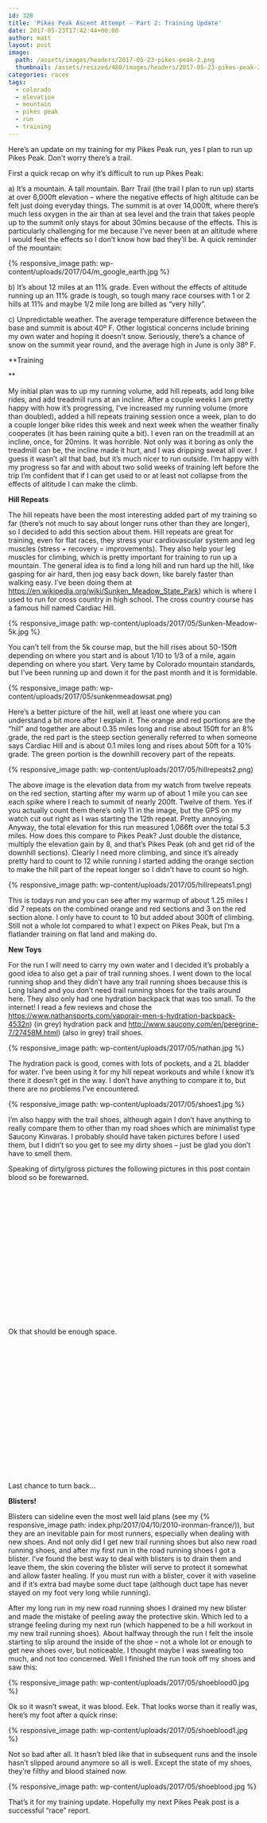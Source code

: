 ```yaml
---
id: 328
title: 'Pikes Peak Ascent Attempt - Part 2: Training Update'
date: 2017-05-23T17:42:44+00:00
author: matt
layout: post
image: 
  path: /assets/images/headers/2017-05-23-pikes-peak-2.png
  thumbnail: /assets/resized/480/images/headers/2017-05-23-pikes-peak-2.png
categories: races
tags:
  - colorado
  - elevation
  - mountain
  - pikes peak
  - run
  - training
---
```

Here&#8217;s an update on my training for my Pikes Peak run, yes I plan to run up Pikes Peak. Don&#8217;t worry there&#8217;s a trail.

<!--more-->

First a quick recap on why it&#8217;s difficult to run up Pikes Peak:

a) It&#8217;s a mountain. A tall mountain. Barr Trail (the trail I plan to run up) starts at over 6,000ft elevation &#8211; where the negative effects of high altitude can be felt just doing everyday things. The summit is at over 14,000ft, where there&#8217;s much less oxygen in the air than at sea level and the train that takes people up to the summit only stays for about 30mins because of the effects. This is particularly challenging for me because I&#8217;ve never been at an altitude where I would feel the effects so I don&#8217;t know how bad they&#8217;ll be. A quick reminder of the mountain:

{% responsive_image path: wp-content/uploads/2017/04/m_google_earth.jpg %}

b) It&#8217;s about 12 miles at an 11% grade. Even without the effects of altitude running up an 11% grade is tough, so tough many race courses with 1 or 2 hills at 11% and maybe 1/2 mile long are billed as &#8220;very hilly&#8221;.

c) Unpredictable weather. The average temperature difference between the base and summit is about 40º F. Other logistical concerns include brining my own water and hoping it doesn&#8217;t snow. Seriously, there&#8217;s a chance of snow on the summit year round, and the average high in June is only 38º F.

**Training
  
** 

My initial plan was to up my running volume, add hill repeats, add long bike rides, and add treadmill runs at an incline. After a couple weeks I am pretty happy with how it&#8217;s progressing, I&#8217;ve increased my running volume (more than doubled), added a hill repeats training session once a week, plan to do a couple longer bike rides this week and next week when the weather finally cooperates (it has been raining quite a bit). I even ran on the treadmill at an incline, once, for 20mins. It was horrible. Not only was it boring as only the treadmill can be, the incline made it hurt, and I was dripping sweat all over. I guess it wasn&#8217;t all that bad, but it&#8217;s much nicer to run outside. I&#8217;m happy with my progress so far and with about two solid weeks of training left before the trip I&#8217;m confident that if I can get used to or at least not collapse from the effects of altitude I can make the climb.

**Hill Repeats**

The hill repeats have been the most interesting added part of my training so far (there&#8217;s not much to say about longer runs other than they are longer), so I decided to add this section about them. Hill repeats are great for training, even for flat races, they stress your cardiovascular system and leg muscles (stress + recovery = improvements). They also help your leg muscles for climbing, which is pretty important for training to run up a mountain. The general idea is to find a long hill and run hard up the hill, like gasping for air hard, then jog easy back down, like barely faster than walking easy. I&#8217;ve been doing them at https://en.wikipedia.org/wiki/Sunken_Meadow_State_Park) which is where I used to run for cross country in high school. The cross country course has a famous hill named Cardiac Hill.

{% responsive_image path: wp-content/uploads/2017/05/Sunken-Meadow-5k.jpg %}

You can&#8217;t tell from the 5k course map, but the hill rises about 50-150ft depending on where you start and is about 1/10 to 1/3 of a mile, again depending on where you start. Very tame by Colorado mountain standards, but I&#8217;ve been running up and down it for the past month and it is formidable.

{% responsive_image path: wp-content/uploads/2017/05/sunkenmeadowsat.png)

Here&#8217;s a better picture of the hill, well at least one where you can understand a bit more after I explain it. The orange and red portions are the &#8220;hill&#8221; and together are about 0.35 miles long and rise about 150ft for an 8% grade, the red part is the steep section generally referred to when someone says Cardiac Hill and is about 0.1 miles long and rises about 50ft for a 10% grade. The green portion is the downhill recovery part of the repeats.

{% responsive_image path: wp-content/uploads/2017/05/hillrepeats2.png)

The above image is the elevation data from my watch from twelve repeats on the red section, starting after my warm up of about 1 mile you can see each spike where I reach to summit of nearly 200ft. Twelve of them. Yes if you actually count them there&#8217;s only 11 in the image, but the GPS on my watch cut out right as I was starting the 12th repeat. Pretty annoying. Anyway, the total elevation for this run measured 1,066ft over the total 5.3 miles. How does this compare to Pikes Peak? Just double the distance, multiply the elevation gain by 8, and that&#8217;s Pikes Peak (oh and get rid of the downhill sections). Clearly I need more climbing, and since it&#8217;s already pretty hard to count to 12 while running I started adding the orange section to make the hill part of the repeat longer so I didn&#8217;t have to count so high.

{% responsive_image path: wp-content/uploads/2017/05/hillrepeats1.png)

This is todays run and you can see after my warmup of about 1.25 miles I did 7 repeats on the combined orange and red sections and 3 on the red section alone. I only have to count to 10 but added about 300ft of climbing. Still not a whole lot compared to what I expect on Pikes Peak, but I&#8217;m a flatlander training on flat land and making do.

**New Toys**

For the run I will need to carry my own water and I decided it&#8217;s probably a good idea to also get a pair of trail running shoes. I went down to the local running shop and they didn&#8217;t have any trail running shoes because this is Long Island and you don&#8217;t need trail running shoes for the trails around here. They also only had one hydration backpack that was too small. To the internet! I read a few reviews and chose the https://www.nathansports.com/vaporair-men-s-hydration-backpack-4532n) (in grey) hydration pack and http://www.saucony.com/en/peregrine-7/27458M.html) (also in grey) trail shoes.

{% responsive_image path: wp-content/uploads/2017/05/nathan.jpg %}

The hydration pack is good, comes with lots of pockets, and a 2L bladder for water. I&#8217;ve been using it for my hill repeat workouts and while I know it&#8217;s there it doesn&#8217;t get in the way. I don&#8217;t have anything to compare it to, but there are no problems I&#8217;ve encountered.

{% responsive_image path: wp-content/uploads/2017/05/shoes1.jpg %}

I&#8217;m also happy with the trail shoes, although again I don&#8217;t have anything to really compare them to other than my road shoes which are minimalist type Saucony Kinvaras. I probably should have taken pictures before I used them, but I didn&#8217;t so you get to see my dirty shoes &#8211; just be glad you don&#8217;t have to smell them.

Speaking of dirty/gross pictures the following pictures in this post contain blood so be forewarned.

&nbsp;

&nbsp;

&nbsp;

&nbsp;

&nbsp;

&nbsp;

&nbsp;

&nbsp;

&nbsp;

Ok that should be enough space.

&nbsp;

&nbsp;

&nbsp;

&nbsp;

&nbsp;

&nbsp;

&nbsp;

&nbsp;

&nbsp;

Last chance to turn back&#8230;

**Blisters!**

Blisters can sideline even the most well laid plans (see my {% responsive_image path: index.php/2017/04/10/2010-ironman-france/)), but they are an inevitable pain for most runners, especially when dealing with new shoes. And not only did I get new trail running shoes but also new road running shoes, and after my first run in the road running shoes I got a blister. I&#8217;ve found the best way to deal with blisters is to drain them and leave them, the skin covering the blister will serve to protect it somewhat and allow faster healing. If you must run with a blister, cover it with vaseline and if it&#8217;s extra bad maybe some duct tape (although duct tape has never stayed on my foot very long while running).

After my long run in my new road running shoes I drained my new blister and made the mistake of peeling away the protective skin. Which led to a strange feeling during my next run (which happened to be a hill workout in my new trail running shoes). About halfway through the run I felt the insole starting to slip around the inside of the shoe &#8211; not a whole lot or enough to get new shoes over, but noticeable. I thought maybe I was sweating too much, and not too concerned. Well I finished the run took off my shoes and saw this:

{% responsive_image path: wp-content/uploads/2017/05/shoeblood0.jpg %}

Ok so it wasn&#8217;t sweat, it was blood. Eek. That looks worse than it really was, here&#8217;s my foot after a quick rinse:

{% responsive_image path: wp-content/uploads/2017/05/shoeblood1.jpg %}

Not so bad after all. It hasn&#8217;t bled like that in subsequent runs and the insole hasn&#8217;t slipped around anymore so all is well. Except the state of my shoes, they&#8217;re filthy and blood stained now.

{% responsive_image path: wp-content/uploads/2017/05/shoeblood.jpg %}

That&#8217;s it for my training update. Hopefully my next Pikes Peak post is a successful &#8220;race&#8221; report.
